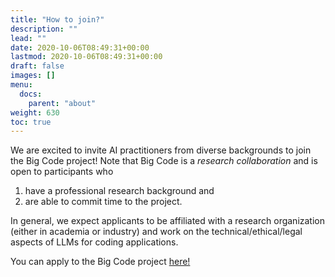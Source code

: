 ```yaml
---
title: "How to join?"
description: ""
lead: ""
date: 2020-10-06T08:49:31+00:00
lastmod: 2020-10-06T08:49:31+00:00
draft: false
images: []
menu:
  docs:
    parent: "about"
weight: 630
toc: true
---
```


We are excited to invite AI practitioners from diverse backgrounds to join the Big Code project! Note that Big Code is a *research collaboration* and is open to participants who 
1. have a professional research background and 
2. are able to commit time to the project.  

In general, we expect applicants to be affiliated with a research organization (either in academia or industry) and work on the technical/ethical/legal aspects of LLMs for coding applications. 

You can apply to the Big Code project [here!](https://forms.gle/Het4wd5WNoupBJHJA) 